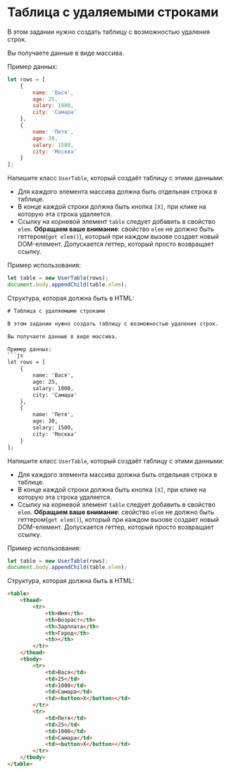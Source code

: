 # Таблица с удаляемыми строками

В этом задании нужно создать таблицу с возможностью удаления строк.

Вы получаете данные в виде массива.

Пример данных:
```js
let rows = [
    {
        name: 'Вася',
        age: 25,
        salary: 1000,
        city: 'Самара'
    },
    {
        name: 'Петя',
        age: 30,
        salary: 1500,
        city: 'Москва'
    }
];
```

Напишите класс `UserTable`, который создаёт таблицу с этими данными:

- Для каждого элемента массива должна быть отдельная строка в таблице.
- В конце каждой строки должна быть кнопка `[X]`, при клике на которую эта строка удаляется.
- Ссылку на корневой элемент `table` следует добавить в свойство `elem`. **Обращаем вашe внимание**: свойство `elem` не должно быть геттером(`get elem()`), который при каждом вызове создает новый DOM-елемент. Допускается геттер, который просто возвращает ссылку.

Пример использования:

```js
let table = new UserTable(rows);
document.body.appendChild(table.elem);
```

Структура, которая должна быть в HTML:

```html
# Таблица с удаляемыми строками

В этом задании нужно создать таблицу с возможностью удаления строк.

Вы получаете данные в виде массива.

Пример данных:
```js
let rows = [
    {
        name: 'Вася',
        age: 25,
        salary: 1000,
        city: 'Самара'
    },
    {
        name: 'Петя',
        age: 30,
        salary: 1500,
        city: 'Москва'
    }
];
```

Напишите класс `UserTable`, который создаёт таблицу с этими данными:

- Для каждого элемента массива должна быть отдельная строка в таблице.
- В конце каждой строки должна быть кнопка `[X]`, при клике на которую эта строка удаляется.
- Ссылку на корневой элемент `table` следует добавить в свойство `elem`. **Обращаем вашe внимание**: свойство `elem` не должно быть геттером(`get elem()`), который при каждом вызове создает новый DOM-елемент. Допускается геттер, который просто возвращает ссылку.

Пример использования:

```js
let table = new UserTable(rows);
document.body.appendChild(table.elem);
```

Структура, которая должна быть в HTML:

```html
<table>
    <thead>
        <tr>
            <th>Имя</th>
            <th>Возраст</th>
            <th>Зарплата</th>
            <th>Город</th>
            <th></th>
        </tr>
    </thead>
    <tbody>
        <tr>
            <td>Вася</td>
            <td>25</td>
            <td>1000</td>
            <td>Самара</td>
            <td><button>X</button></td>
        </tr>
        <tr>
            <td>Петя</td>
            <td>25</td>
            <td>1000</td>
            <td>Самара</td>
            <td><button>X</button></td>
        </tr>
    </tbody>
</table>
```
